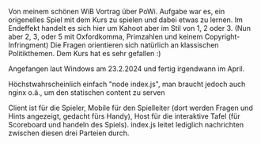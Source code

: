 Von meinem schönen WiB Vortrag über PoWi. Aufgabe war es, ein origenelles Spiel mit dem Kurs zu spielen und dabei etwas zu lernen.
Im Endeffekt handelt es sich hier um Kahoot aber im Stil von 1, 2 oder 3. (Nun aber 2, 3, oder 5 mit Oxfordkomma, Primzahlen und keinem Copyright-Infringment)
Die Fragen orientieren sich natürlich an klassischen Politikthemen.
Dem Kurs hat es sehr gefallen :)

Angefangen laut Windows am 23.2.2024 und fertig irgendwann im April.

Höchstwahrscheinlich einfach "node index.js", man braucht jedoch auch nginx o.ä., um den statischen content zu serven

Client ist für die Spieler, Mobile für den Spielleiter (dort werden Fragen und Hints angezeigt, gedacht fürs Handy), Host für die interaktive Tafel (für Scoreboard und handeln des Spiels).
index.js leitet lediglich nachrichten zwischen diesen drei Parteien durch.
